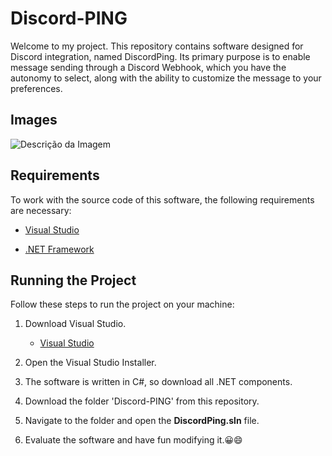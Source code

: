  # Discord-PING

Welcome to my project. This repository contains software designed for Discord integration, named DiscordPing. Its primary purpose is to enable message sending through a Discord Webhook, which you have the autonomy to select, along with the ability to customize the message to your preferences.

## Images

<img src="https://raw.githubusercontent.com/hu3zak/Discord-PING/main/DiscordPing/src/Discord-PINGImage.png" alt="Descrição da Imagem" />

## Requirements

To work with the source code of this software, the following requirements are necessary:

- [Visual Studio](visualstudio.microsoft.com/downloads/)

- [.NET Framework](https://dotnet.microsoft.com/download/dotnet-framework/)

## Running the Project

Follow these steps to run the project on your machine:

1. Download Visual Studio.

   - [Visual Studio](visualstudio.microsoft.com/downloads/)

2. Open the Visual Studio Installer.

3. The software is written in C#, so download all .NET components.

4. Download the folder 'Discord-PING' from this repository.

5. Navigate to the folder and open the **DiscordPing.sln** file.

6. Evaluate the software and have fun modifying it.😀😄

